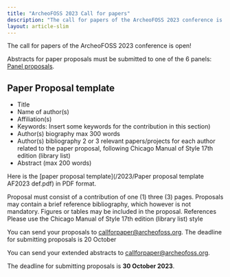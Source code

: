 ```yaml
---
title: "ArcheoFOSS 2023 Call for papers"
description: "The call for papers of the ArcheoFOSS 2023 conference is open!"
layout: article-slim
---
```


The call for papers of the ArcheoFOSS 2023 conference is open!

Abstracts for paper proposals must be submitted to one of the 6 panels: [Panel proposals](https://www.archeofoss.org/2023/panel-proposals).

## Paper Proposal template
- Title
- Name of author(s)
- Affiliation(s)
- Keywords: Insert some keywords for the contribution in this section)
- Author(s) biography max 300 words
- Author(s) bibliography 2 or 3 relevant papers/projects for each author related to the paper proposal, following Chicago Manual of Style 17th edition (library list)
- Abstract (max 200 words)


Here is the [paper proposal template](/2023/Paper proposal template AF2023 def.pdf) in PDF format.

Proposal must consist of a contribution of one (1) three (3) pages. Proposals may contain a brief reference bibliography, which however is not mandatory. Figures or tables may be included in the proposal.
References Please use the Chicago Manual of Style 17th edition (library list) style

You can send your proposals to [callforpaper@archeofoss.org](mailto:callforpaper@archeofoss.org).
The deadline for submitting proposals is 20 October 

You can send your extended abstracts to [callforpaper@archeofoss.org](mailto:callforpaper@archeofoss.org).

The deadline for submitting proposals is **30 October 2023**. 
